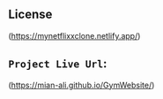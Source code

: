 
## License

(https://mynetflixxclone.netlify.app/)


## `Project Live Url`:

(https://mian-ali.github.io/GymWebsite/)
